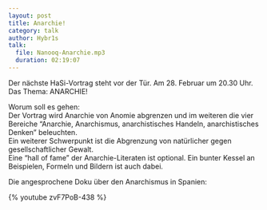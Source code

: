 ```yaml
---
layout: post
title: Anarchie!
category: talk
author: Hybr1s
talk:
  file: Nanooq-Anarchie.mp3
  duration: 02:19:07
---
```

Der nächste HaSi-Vortrag steht vor der Tür. Am 28. Februar um 20.30 Uhr. Das Thema: ANARCHIE!  

Worum soll es gehen:  
Der Vortrag wird Anarchie von Anomie abgrenzen und im weiteren die vier Bereiche “Anarchie, Anarchismus, anarchistisches Handeln, anarchistisches Denken” beleuchten.  
Ein weiterer Schwerpunkt ist die Abgrenzung von natürlicher gegen gesellschaftlicher Gewalt.  
Eine “hall of fame” der Anarchie-Literaten ist optional. Ein bunter Kessel an Beispielen, Formeln und Bildern ist auch dabei.  

<!-- break -->

Die angesprochene Doku über den Anarchismus in Spanien:  

{% youtube zvF7PoB-438 %}
